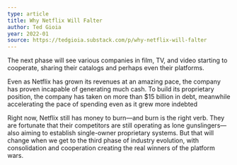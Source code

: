 ```yaml
---
type: article
title: Why Netflix Will Falter
author: Ted Gioia
year: 2022-01
source: https://tedgioia.substack.com/p/why-netflix-will-falter
---
```


The next phase will see various companies in film, TV, and video starting to cooperate, sharing their catalogs and perhaps even their platforms.

Even as Netflix has grown its revenues at an amazing pace, the company has proven incapable of generating much cash. To build its proprietary position, the company has taken on more than $15 billion in debt, meanwhile accelerating the pace of spending even as it grew more indebted

Right now, Netflix still has money to burn—and burn is the right verb. They are fortunate that their competitors are still operating as lone gunslingers—also aiming to establish single-owner proprietary systems. But that will change when we get to the third phase of industry evolution, with consolidation and cooperation creating the real winners of the platform wars.
